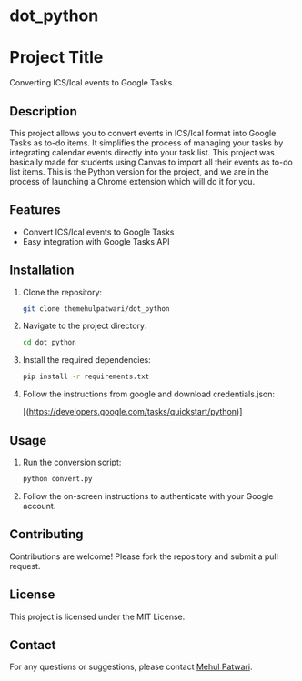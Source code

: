 # dot_python
# Project Title

Converting ICS/Ical events to Google Tasks.

## Description
This project allows you to convert events in ICS/Ical format into Google Tasks as to-do items. It simplifies the process of managing your tasks by integrating calendar events directly into your task list. This project was basically made for students using Canvas to import all their events as to-do list items. This is the Python version for the project, and we are in the process of launching a Chrome extension which will do it for you.

## Features

- Convert ICS/Ical events to Google Tasks
- Easy integration with Google Tasks API

## Installation

1. Clone the repository:
    ```sh
    git clone themehulpatwari/dot_python
    ```
2. Navigate to the project directory:
    ```sh
    cd dot_python
    ```
3. Install the required dependencies:
    ```sh
    pip install -r requirements.txt
    ```
4. Follow the instructions from google and download credentials.json:

    [(https://developers.google.com/tasks/quickstart/python)]

## Usage

1. Run the conversion script:
    ```sh
    python convert.py
    ```
2. Follow the on-screen instructions to authenticate with your Google account.

## Contributing

Contributions are welcome! Please fork the repository and submit a pull request.

## License

This project is licensed under the MIT License.

## Contact

For any questions or suggestions, please contact [Mehul Patwari](mailto:themehulpatwari@gmail.com).

